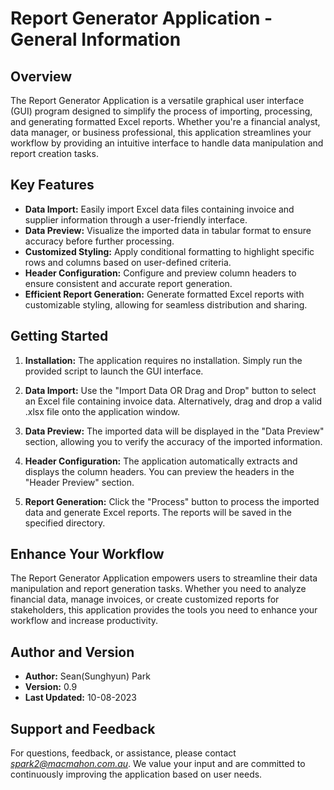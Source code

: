 # Report Generator Application - General Information

## Overview

The Report Generator Application is a versatile graphical user interface (GUI) program designed to simplify the process of importing, processing, and generating formatted Excel reports. Whether you're a financial analyst, data manager, or business professional, this application streamlines your workflow by providing an intuitive interface to handle data manipulation and report creation tasks.

## Key Features

- **Data Import:** Easily import Excel data files containing invoice and supplier information through a user-friendly interface.
- **Data Preview:** Visualize the imported data in tabular format to ensure accuracy before further processing.
- **Customized Styling:** Apply conditional formatting to highlight specific rows and columns based on user-defined criteria.
- **Header Configuration:** Configure and preview column headers to ensure consistent and accurate report generation.
- **Efficient Report Generation:** Generate formatted Excel reports with customizable styling, allowing for seamless distribution and sharing.

## Getting Started

1. **Installation:** The application requires no installation. Simply run the provided script to launch the GUI interface.

2. **Data Import:** Use the "Import Data OR Drag and Drop" button to select an Excel file containing invoice data. Alternatively, drag and drop a valid .xlsx file onto the application window.

3. **Data Preview:** The imported data will be displayed in the "Data Preview" section, allowing you to verify the accuracy of the imported information.

4. **Header Configuration:** The application automatically extracts and displays the column headers. You can preview the headers in the "Header Preview" section.

5. **Report Generation:** Click the "Process" button to process the imported data and generate Excel reports. The reports will be saved in the specified directory.

## Enhance Your Workflow

The Report Generator Application empowers users to streamline their data manipulation and report generation tasks. Whether you need to analyze financial data, manage invoices, or create customized reports for stakeholders, this application provides the tools you need to enhance your workflow and increase productivity.

## Author and Version

- **Author:** Sean(Sunghyun) Park
- **Version:** 0.9
- **Last Updated:** 10-08-2023

## Support and Feedback

For questions, feedback, or assistance, please contact *spark2@macmahon.com.au*. We value your input and are committed to continuously improving the application based on user needs.

